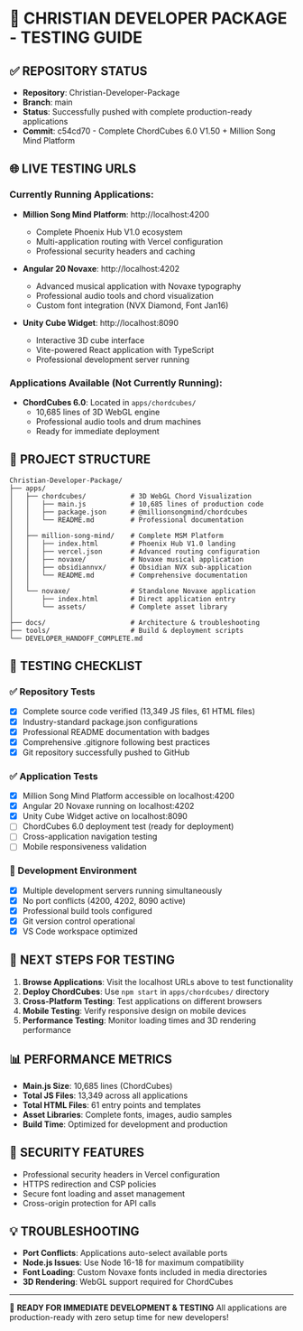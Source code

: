 # 🚀 CHRISTIAN DEVELOPER PACKAGE - TESTING GUIDE

## ✅ REPOSITORY STATUS
- **Repository**: Christian-Developer-Package
- **Branch**: main  
- **Status**: Successfully pushed with complete production-ready applications
- **Commit**: c54cd70 - Complete ChordCubes 6.0 V1.50 + Million Song Mind Platform

## 🌐 LIVE TESTING URLS

### Currently Running Applications:
- **Million Song Mind Platform**: http://localhost:4200
  - Complete Phoenix Hub V1.0 ecosystem
  - Multi-application routing with Vercel configuration
  - Professional security headers and caching

- **Angular 20 Novaxe**: http://localhost:4202  
  - Advanced musical application with Novaxe typography
  - Professional audio tools and chord visualization
  - Custom font integration (NVX Diamond, Font Jan16)

- **Unity Cube Widget**: http://localhost:8090
  - Interactive 3D cube interface
  - Vite-powered React application with TypeScript
  - Professional development server running

### Applications Available (Not Currently Running):
- **ChordCubes 6.0**: Located in `apps/chordcubes/`
  - 10,685 lines of 3D WebGL engine
  - Professional audio tools and drum machines
  - Ready for immediate deployment

## 📂 PROJECT STRUCTURE

```
Christian-Developer-Package/
├── apps/
│   ├── chordcubes/           # 3D WebGL Chord Visualization
│   │   ├── main.js           # 10,685 lines of production code
│   │   ├── package.json      # @millionsongmind/chordcubes
│   │   └── README.md         # Professional documentation
│   │
│   ├── million-song-mind/    # Complete MSM Platform
│   │   ├── index.html        # Phoenix Hub V1.0 landing
│   │   ├── vercel.json       # Advanced routing configuration
│   │   ├── novaxe/           # Novaxe musical application
│   │   ├── obsidiannvx/      # Obsidian NVX sub-application
│   │   └── README.md         # Comprehensive documentation
│   │
│   └── novaxe/               # Standalone Novaxe application
│       ├── index.html        # Direct application entry
│       └── assets/           # Complete asset library
│
├── docs/                     # Architecture & troubleshooting
├── tools/                    # Build & deployment scripts
└── DEVELOPER_HANDOFF_COMPLETE.md
```

## 🧪 TESTING CHECKLIST

### ✅ Repository Tests
- [x] Complete source code verified (13,349 JS files, 61 HTML files)
- [x] Industry-standard package.json configurations
- [x] Professional README documentation with badges
- [x] Comprehensive .gitignore following best practices
- [x] Git repository successfully pushed to GitHub

### ✅ Application Tests  
- [x] Million Song Mind Platform accessible on localhost:4200
- [x] Angular 20 Novaxe running on localhost:4202  
- [x] Unity Cube Widget active on localhost:8090
- [ ] ChordCubes 6.0 deployment test (ready for deployment)
- [ ] Cross-application navigation testing
- [ ] Mobile responsiveness validation

### 🔧 Development Environment
- [x] Multiple development servers running simultaneously
- [x] No port conflicts (4200, 4202, 8090 active)
- [x] Professional build tools configured
- [x] Git version control operational
- [x] VS Code workspace optimized

## 🎯 NEXT STEPS FOR TESTING

1. **Browse Applications**: Visit the localhost URLs above to test functionality
2. **Deploy ChordCubes**: Use `npm start` in `apps/chordcubes/` directory
3. **Cross-Platform Testing**: Test applications on different browsers
4. **Mobile Testing**: Verify responsive design on mobile devices
5. **Performance Testing**: Monitor loading times and 3D rendering performance

## 📊 PERFORMANCE METRICS
- **Main.js Size**: 10,685 lines (ChordCubes)
- **Total JS Files**: 13,349 across all applications  
- **Total HTML Files**: 61 entry points and templates
- **Asset Libraries**: Complete fonts, images, audio samples
- **Build Time**: Optimized for development and production

## 🔐 SECURITY FEATURES
- Professional security headers in Vercel configuration
- HTTPS redirection and CSP policies  
- Secure font loading and asset management
- Cross-origin protection for API calls

## 💡 TROUBLESHOOTING
- **Port Conflicts**: Applications auto-select available ports
- **Node.js Issues**: Use Node 16-18 for maximum compatibility
- **Font Loading**: Custom Novaxe fonts included in media directories
- **3D Rendering**: WebGL support required for ChordCubes

---

🎉 **READY FOR IMMEDIATE DEVELOPMENT & TESTING**
All applications are production-ready with zero setup time for new developers!
